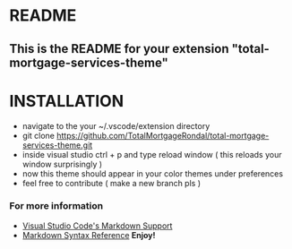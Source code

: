 # README
## This is the README for your extension "total-mortgage-services-theme"

# INSTALLATION
* navigate to the your ~/.vscode/extension directory 
* git clone https://github.com/TotalMortgageRondal/total-mortgage-services-theme.git
* inside visual studio ctrl + p and type reload window ( this reloads your window surprisingly )
* now this theme should appear in your color themes under preferences
* feel free to contribute ( make a new branch pls )

### For more information
* [Visual Studio Code's Markdown Support](http://code.visualstudio.com/docs/languages/markdown)
* [Markdown Syntax Reference](https://help.github.com/articles/markdown-basics/)
**Enjoy!**
